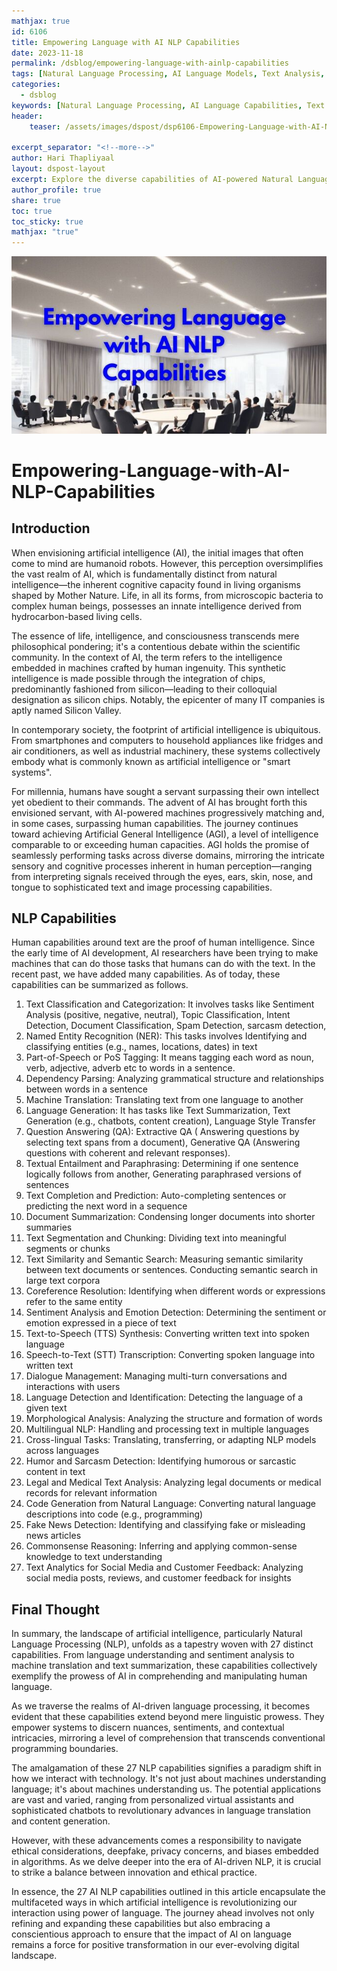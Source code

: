 ```yaml
---
mathjax: true
id: 6106
title: Empowering Language with AI NLP Capabilities
date: 2023-11-18
permalink: /dsblog/empowering-language-with-ainlp-capabilities
tags: [Natural Language Processing, AI Language Models, Text Analysis, Machine Learning, Language Understanding, Speech Recognition, Text Processing]
categories:
  - dsblog
keywords: [Natural Language Processing, AI Language Capabilities, Text Analysis, Language Understanding, NLP Applications, Speech Recognition, Machine Translation, Text Mining]
header:
    teaser: /assets/images/dspost/dsp6106-Empowering-Language-with-AI-NLP-Capabilities.jpg
    
excerpt_separator: "<!--more-->"   
author: Hari Thapliyaal   
layout: dspost-layout   
excerpt: Explore the diverse capabilities of AI-powered Natural Language Processing. Learn about various NLP technologies and applications that are transforming how machines understand and process human language.   
author_profile: true   
share: true   
toc: true   
toc_sticky: true 
mathjax: "true"
---
```


![Empowering-Language-with-AI-NLP-Capabilities](/assets/images/dspost/dsp6106-Empowering-Language-with-AI-NLP-Capabilities.jpg)

# Empowering-Language-with-AI-NLP-Capabilities

## Introduction
When envisioning artificial intelligence (AI), the initial images that often come to mind are humanoid robots. However, this perception oversimplifies the vast realm of AI, which is fundamentally distinct from natural intelligence—the inherent cognitive capacity found in living organisms shaped by Mother Nature. Life, in all its forms, from microscopic bacteria to complex human beings, possesses an innate intelligence derived from hydrocarbon-based living cells.

The essence of life, intelligence, and consciousness transcends mere philosophical pondering; it's a contentious debate within the scientific community. In the context of AI, the term refers to the intelligence embedded in machines crafted by human ingenuity. This synthetic intelligence is made possible through the integration of chips, predominantly fashioned from silicon—leading to their colloquial designation as silicon chips. Notably, the epicenter of many IT companies is aptly named Silicon Valley.

In contemporary society, the footprint of artificial intelligence is ubiquitous. From smartphones and computers to household appliances like fridges and air conditioners, as well as industrial machinery, these systems collectively embody what is commonly known as artificial intelligence or "smart systems".

For millennia, humans have sought a servant surpassing their own intellect yet obedient to their commands. The advent of AI has brought forth this envisioned servant, with AI-powered machines progressively matching and, in some cases, surpassing human capabilities. The journey continues toward achieving Artificial General Intelligence (AGI), a level of intelligence comparable to or exceeding human capacities. AGI holds the promise of seamlessly performing tasks across diverse domains, mirroring the intricate sensory and cognitive processes inherent in human perception—ranging from interpreting signals received through the eyes, ears, skin, nose, and tongue to sophisticated text and image processing capabilities.

## NLP Capabilities
Human capabilities around text are the proof of human intelligence. Since the early time of AI development, AI researchers have been trying to make machines that can do those tasks that humans can do with the text. In the recent past, we have added many capabilities. As of today, these capabilities can be summarized as follows.

1. Text Classification and Categorization: It involves tasks like Sentiment Analysis (positive, negative, neutral), Topic Classification, Intent Detection, Document Classification, Spam Detection, sarcasm detection,
2. Named Entity Recognition (NER): This tasks involves Identifying and classifying entities (e.g., names, locations, dates) in text
3. Part-of-Speech or PoS Tagging: It means tagging each word as noun, verb, adjective, adverb etc to words in a sentence.
4. Dependency Parsing: Analyzing grammatical structure and relationships between words in a sentence
5. Machine Translation: Translating text from one language to another
6. Language Generation: It has tasks like Text Summarization, Text Generation (e.g., chatbots, content creation), Language Style Transfer
7. Question Answering (QA): Extractive QA ( Answering questions by selecting text spans from a document), Generative QA (Answering questions with coherent and relevant responses).
8. Textual Entailment and Paraphrasing: Determining if one sentence logically follows from another, Generating paraphrased versions of sentences
9. Text Completion and Prediction: Auto-completing sentences or predicting the next word in a sequence
10. Document Summarization: Condensing longer documents into shorter summaries
11. Text Segmentation and Chunking: Dividing text into meaningful segments or chunks
12. Text Similarity and Semantic Search: Measuring semantic similarity between text documents or sentences. Conducting semantic search in large text corpora
13. Coreference Resolution: Identifying when different words or expressions refer to the same entity
14. Sentiment Analysis and Emotion Detection: Determining the sentiment or emotion expressed in a piece of text
15. Text-to-Speech (TTS) Synthesis: Converting written text into spoken language
16. Speech-to-Text (STT) Transcription: Converting spoken language into written text
17. Dialogue Management: Managing multi-turn conversations and interactions with users
18. Language Detection and Identification: Detecting the language of a given text
19. Morphological Analysis: Analyzing the structure and formation of words
20. Multilingual NLP: Handling and processing text in multiple languages
21. Cross-lingual Tasks: Translating, transferring, or adapting NLP models across languages
22. Humor and Sarcasm Detection: Identifying humorous or sarcastic content in text
23. Legal and Medical Text Analysis: Analyzing legal documents or medical records for relevant information
24. Code Generation from Natural Language: Converting natural language descriptions into code (e.g., programming)
25. Fake News Detection: Identifying and classifying fake or misleading news articles
26. Commonsense Reasoning: Inferring and applying common-sense knowledge to text understanding
27. Text Analytics for Social Media and Customer Feedback: Analyzing social media posts, reviews, and customer feedback for insights

## Final Thought

In summary, the landscape of artificial intelligence, particularly Natural Language Processing (NLP), unfolds as a tapestry woven with 27 distinct capabilities. From language understanding and sentiment analysis to machine translation and text summarization, these capabilities collectively exemplify the prowess of AI in comprehending and manipulating human language.

As we traverse the realms of AI-driven language processing, it becomes evident that these capabilities extend beyond mere linguistic prowess. They empower systems to discern nuances, sentiments, and contextual intricacies, mirroring a level of comprehension that transcends conventional programming boundaries.

The amalgamation of these 27 NLP capabilities signifies a paradigm shift in how we interact with technology. It's not just about machines understanding language; it's about machines understanding us. The potential applications are vast and varied, ranging from personalized virtual assistants and sophisticated chatbots to revolutionary advances in language translation and content generation.

However, with these advancements comes a responsibility to navigate ethical considerations, deepfake, privacy concerns, and biases embedded in algorithms. As we delve deeper into the era of AI-driven NLP, it is crucial to strike a balance between innovation and ethical practice.

In essence, the 27 AI NLP capabilities outlined in this article encapsulate the multifaceted ways in which artificial intelligence is revolutionizing our interaction using power of language. The journey ahead involves not only refining and expanding these capabilities but also embracing a conscientious approach to ensure that the impact of AI on language remains a force for positive transformation in our ever-evolving digital landscape.
